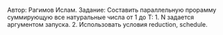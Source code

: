 Автор:	 Рагимов Ислам.
Задание: Составить параллельную прорамму суммирующую все натуральные числа от 1 до Т:
			1. N задается аргументом запуска.
			2. Использовать условия reduction, schedule. 